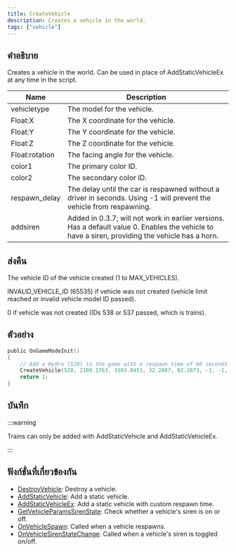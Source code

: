```yaml
---
title: CreateVehicle
description: Creates a vehicle in the world.
tags: ["vehicle"]
---
```


## คำอธิบาย

Creates a vehicle in the world. Can be used in place of AddStaticVehicleEx at any time in the script.

| Name           | Description                                                                                                                                      |
| -------------- | ------------------------------------------------------------------------------------------------------------------------------------------------ |
| vehicletype    | The model for the vehicle.                                                                                                                       |
| Float:X        | The X coordinate for the vehicle.                                                                                                                |
| Float:Y        | The Y coordinate for the vehicle.                                                                                                                |
| Float:Z        | The Z coordinate for the vehicle.                                                                                                                |
| Float:rotation | The facing angle for the vehicle.                                                                                                                |
| color1         | The primary color ID.                                                                                                                            |
| color2         | The secondary color ID.                                                                                                                          |
| respawn_delay  | The delay until the car is respawned without a driver in seconds. Using -1 will prevent the vehicle from respawning.                             |
| addsiren       | Added in 0.3.7; will not work in earlier versions. Has a default value 0. Enables the vehicle to have a siren, providing the vehicle has a horn. |

## ส่งคืน

The vehicle ID of the vehicle created (1 to MAX_VEHICLES).

INVALID_VEHICLE_ID (65535) if vehicle was not created (vehicle limit reached or invalid vehicle model ID passed).

0 if vehicle was not created (IDs 538 or 537 passed, which is trains).

## ตัวอย่าง

```c
public OnGameModeInit()
{
    // Add a Hydra (520) to the game with a respawn time of 60 seconds
    CreateVehicle(520, 2109.1763, 1503.0453, 32.2887, 82.2873, -1, -1, 60);
    return 1;
}
```

## บันทึก

:::warning

Trains can only be added with AddStaticVehicle and AddStaticVehicleEx.

:::

## ฟังก์ชั่นที่เกี่ยวข้องกัน

- [DestroyVehicle](../../scripting/functions/DestroyVehicle.md): Destroy a vehicle.
- [AddStaticVehicle](../../scripting/functions/AddStaticVehicle.md): Add a static vehicle.
- [AddStaticVehicleEx](../../scripting/functions/AddStaticVehicleEx.md): Add a static vehicle with custom respawn time.
- [GetVehicleParamsSirenState](../../scripting/functions/GetVehicleParamsSirenState.md): Check whether a vehicle's siren is on or off.
- [OnVehicleSpawn](../../scripting/callbacks/OnVehicleSpawn.md): Called when a vehicle respawns.
- [OnVehicleSirenStateChange](../../scripting/callbacks/OnVehicleSirenStateChange.md): Called when a vehicle's siren is toggled on/off.

